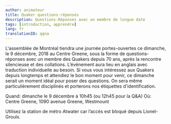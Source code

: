 ```yaml
---
author: animateur
title: Quaker questions-réponses
description: Questions-Réponses avec un membre de longue date
tags: [introduction, apprendre]
lang: fr
translationID: qqna
---
```

L'assemblée de Montréal tiendra une journée portes-ouvertes ce dimanche, le 9 décembre, 2018 au Centre Greene, sous la forme de questions-réponses avec un membre des Quakers depuis 70 ans, après la rencontre silencieuse et des collations. L’événement aura lieu en anglais avec traduction individuelle au besoin. Si vous vous intéressez aux Quakers depuis longtemps et attendiez le bon moment pour venir, ce dimanche serait un moment idéal pour poser des questions. On sera même particulièrement disciplinés et porterons nos étiquettes d'identification.

Quand: dimanche le 9 décembre à 10h45 (ou 12h45 pour la Q&A)
Où: Centre Greene, 1090 avenue Greene, Westmount

Utilisez la station de métro Atwater car l’accès est bloqué depuis Lionel-Groulx.
